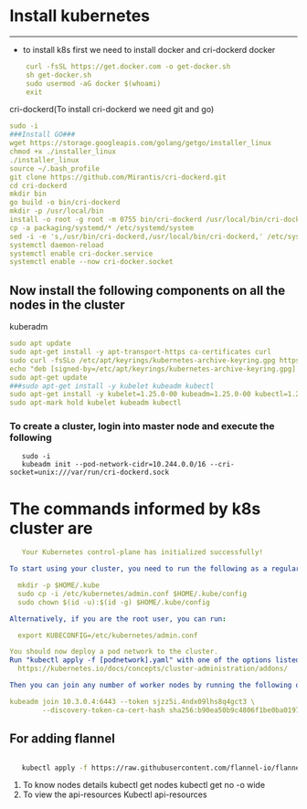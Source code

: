 # Install kubernetes
------------------------

* to install k8s first we need to install docker and cri-dockerd
docker
```yaml
    curl -fsSL https://get.docker.com -o get-docker.sh
    sh get-docker.sh
    sudo usermod -aG docker $(whoami)
    exit
```
cri-dockerd(To install cri-dockerd we need git and go)

```yaml
sudo -i
###Install GO###
wget https://storage.googleapis.com/golang/getgo/installer_linux
chmod +x ./installer_linux
./installer_linux
source ~/.bash_profile
git clone https://github.com/Mirantis/cri-dockerd.git
cd cri-dockerd
mkdir bin
go build -o bin/cri-dockerd
mkdir -p /usr/local/bin
install -o root -g root -m 0755 bin/cri-dockerd /usr/local/bin/cri-dockerd
cp -a packaging/systemd/* /etc/systemd/system
sed -i -e 's,/usr/bin/cri-dockerd,/usr/local/bin/cri-dockerd,' /etc/systemd/system/cri-docker.service
systemctl daemon-reload
systemctl enable cri-docker.service
systemctl enable --now cri-docker.socket
```
## Now install the following components on all the nodes in the cluster
kuberadm
 ```yaml
sudo apt update
sudo apt-get install -y apt-transport-https ca-certificates curl
sudo curl -fsSLo /etc/apt/keyrings/kubernetes-archive-keyring.gpg https://packages.cloud.google.com/apt/doc/apt-key.gpg
echo "deb [signed-by=/etc/apt/keyrings/kubernetes-archive-keyring.gpg] https://apt.kubernetes.io/ kubernetes-xenial main" | sudo tee /etc/apt/sources.list.d/kubernetes.list
sudo apt-get update
###sudo apt-get install -y kubelet kubeadm kubectl
sudo apt-get install -y kubelet=1.25.0-00 kubeadm=1.25.0-00 kubectl=1.25.0-00
sudo apt-mark hold kubelet kubeadm kubectl

```
### To create a cluster, login into master node and execute the following
```
   sudo -i
   kubeadm init --pod-network-cidr=10.244.0.0/16 --cri-socket=unix:///var/run/cri-dockerd.sock

```   
#  The commands informed by k8s cluster are
```yaml
   Your Kubernetes control-plane has initialized successfully!

To start using your cluster, you need to run the following as a regular user:

  mkdir -p $HOME/.kube
  sudo cp -i /etc/kubernetes/admin.conf $HOME/.kube/config
  sudo chown $(id -u):$(id -g) $HOME/.kube/config

Alternatively, if you are the root user, you can run:

  export KUBECONFIG=/etc/kubernetes/admin.conf

You should now deploy a pod network to the cluster.
Run "kubectl apply -f [podnetwork].yaml" with one of the options listed at:
  https://kubernetes.io/docs/concepts/cluster-administration/addons/

Then you can join any number of worker nodes by running the following on each as root:

kubeadm join 10.3.0.4:6443 --token sjzz5i.4ndx09lhs8q4gct3 \
        --discovery-token-ca-cert-hash sha256:b90ea50b9c4806f1be0ba0197bc2ec3b0fc02ea48e1841102ba64b4236b04a75 --cri-socket=unix:///var/run/cri-dockerd.sock
```    

## For adding flannel
```bash

   kubectl apply -f https://raw.githubusercontent.com/flannel-io/flannel/master/Documentation/kube-flannel.yml

```   

1. To know nodes details
     kubectl get nodes
     kubectl get no -o wide
2. To view the api-resources
     Kubectl api-resources     